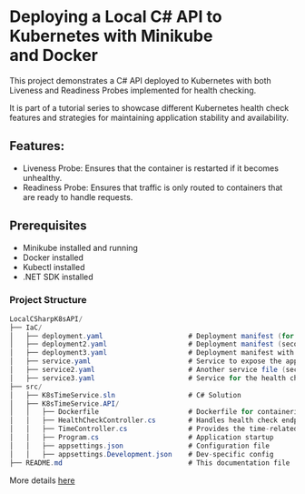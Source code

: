 # Deploying a Local C# API to Kubernetes with Minikube and Docker

This project demonstrates a C# API deployed to Kubernetes with both Liveness and Readiness Probes implemented for health checking.

It is part of a tutorial series to showcase different Kubernetes health check features and strategies for maintaining application stability and availability.

## Features:

- Liveness Probe: Ensures that the container is restarted if it becomes unhealthy.
- Readiness Probe: Ensures that traffic is only routed to containers that are ready to handle requests.

## Prerequisites

- Minikube installed and running
- Docker installed
- Kubectl installed
- .NET SDK installed

### Project Structure

```c#
LocalCSharpK8sAPI/
├── IaC/
│   ├── deployment.yaml                     # Deployment manifest (for basic app)
│   ├── deployment2.yaml                    # Deployment manifest (second version)
│   ├── deployment3.yaml                    # Deployment manifest with health checks
│   ├── service.yaml                        # Service to expose the app
│   ├── service2.yaml                       # Another service file (second version)
│   ├── service3.yaml                       # Service for the health check demo
├── src/
│   ├── K8sTimeService.sln                  # C# Solution
│   ├── K8sTimeService.API/
│   │   ├── Dockerfile                      # Dockerfile for containerizing the API
│   │   ├── HealthCheckController.cs        # Handles health check endpoint
│   │   ├── TimeController.cs               # Provides the time-related functionality
│   │   ├── Program.cs                      # Application startup
│   │   ├── appsettings.json                # Configuration file
│   │   ├── appsettings.Development.json    # Dev-specific config
├── README.md                               # This documentation file


```

More details <a href="https://readme.com/" target="_blank">here</a>

